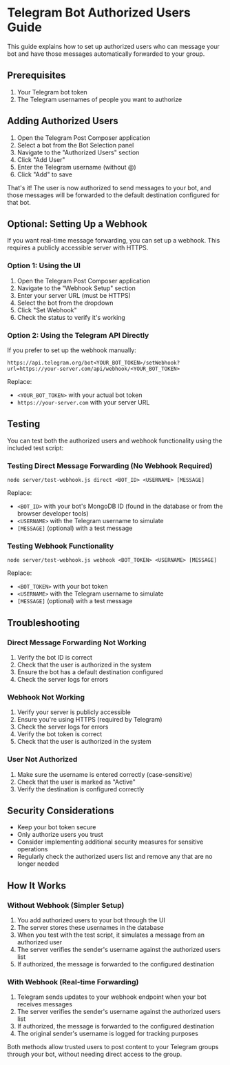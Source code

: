 # Telegram Bot Authorized Users Guide

This guide explains how to set up authorized users who can message your bot and have those messages automatically forwarded to your group.

## Prerequisites

1. Your Telegram bot token
2. The Telegram usernames of people you want to authorize

## Adding Authorized Users

1. Open the Telegram Post Composer application
2. Select a bot from the Bot Selection panel
3. Navigate to the "Authorized Users" section
4. Click "Add User"
5. Enter the Telegram username (without @)
6. Click "Add" to save

That's it! The user is now authorized to send messages to your bot, and those messages will be forwarded to the default destination configured for that bot.

## Optional: Setting Up a Webhook

If you want real-time message forwarding, you can set up a webhook. This requires a publicly accessible server with HTTPS.

### Option 1: Using the UI

1. Open the Telegram Post Composer application
2. Navigate to the "Webhook Setup" section
3. Enter your server URL (must be HTTPS)
4. Select the bot from the dropdown
5. Click "Set Webhook"
6. Check the status to verify it's working

### Option 2: Using the Telegram API Directly

If you prefer to set up the webhook manually:

```
https://api.telegram.org/bot<YOUR_BOT_TOKEN>/setWebhook?url=https://your-server.com/api/webhook/<YOUR_BOT_TOKEN>
```

Replace:
- `<YOUR_BOT_TOKEN>` with your actual bot token
- `https://your-server.com` with your server URL



## Testing

You can test both the authorized users and webhook functionality using the included test script:

### Testing Direct Message Forwarding (No Webhook Required)

```
node server/test-webhook.js direct <BOT_ID> <USERNAME> [MESSAGE]
```

Replace:
- `<BOT_ID>` with your bot's MongoDB ID (found in the database or from the browser developer tools)
- `<USERNAME>` with the Telegram username to simulate
- `[MESSAGE]` (optional) with a test message

### Testing Webhook Functionality

```
node server/test-webhook.js webhook <BOT_TOKEN> <USERNAME> [MESSAGE]
```

Replace:
- `<BOT_TOKEN>` with your bot token
- `<USERNAME>` with the Telegram username to simulate
- `[MESSAGE]` (optional) with a test message

## Troubleshooting

### Direct Message Forwarding Not Working

1. Verify the bot ID is correct
2. Check that the user is authorized in the system
3. Ensure the bot has a default destination configured
4. Check the server logs for errors

### Webhook Not Working

1. Verify your server is publicly accessible
2. Ensure you're using HTTPS (required by Telegram)
3. Check the server logs for errors
4. Verify the bot token is correct
5. Check that the user is authorized in the system

### User Not Authorized

1. Make sure the username is entered correctly (case-sensitive)
2. Check that the user is marked as "Active"
3. Verify the destination is configured correctly

## Security Considerations

- Keep your bot token secure
- Only authorize users you trust
- Consider implementing additional security measures for sensitive operations
- Regularly check the authorized users list and remove any that are no longer needed

## How It Works

### Without Webhook (Simpler Setup)

1. You add authorized users to your bot through the UI
2. The server stores these usernames in the database
3. When you test with the test script, it simulates a message from an authorized user
4. The server verifies the sender's username against the authorized users list
5. If authorized, the message is forwarded to the configured destination

### With Webhook (Real-time Forwarding)

1. Telegram sends updates to your webhook endpoint when your bot receives messages
2. The server verifies the sender's username against the authorized users list
3. If authorized, the message is forwarded to the configured destination
4. The original sender's username is logged for tracking purposes

Both methods allow trusted users to post content to your Telegram groups through your bot, without needing direct access to the group.
